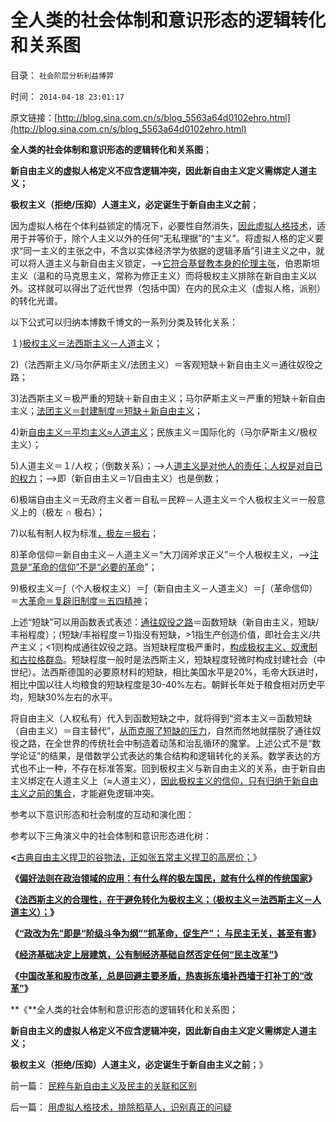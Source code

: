 # 全人类的社会体制和意识形态的逻辑转化和关系图

目录： `社会阶层分析利益博羿` 

时间： `2014-04-18 23:01:17` 

原文链接：[http://blog.sina.com.cn/s/blog_5563a64d0102ehro.html](http://blog.sina.com.cn/s/blog_5563a64d0102ehro.html)

**全人类的社会体制和意识形态的逻辑转化和关系图**；

**新自由主义的虚拟人格定义不应含逻辑冲突，因此新自由主义定义需绑定人道主义；**

**极权主义（拒绝/压抑）人道主义，必定诞生于新自由主义之前**；

因为虚拟人格在个体利益锁定的情况下，必要性自然消失，[因此虚拟人格技术](../../../2014/4/7/虚拟人格技术的维稳应用和原理.md)，适用于并等价于，除个人主义以外的任何“无私理据”的“主义”。将虚拟人格的定义要求“同一主义的主张之中，不含以实体经济学为依据的逻辑矛盾”引进主义之中，就可以将人道主义与新自由主义锁定，——>[它符合基督教本身的伦理主张](../../../2013/8/27/社会主义是基督教和马克思主义及传统文化的唯一选择.md)，伯恩斯坦主义（温和的马克思主义，常称为修正主义）而将极权主义排除在新自由主义以外。这样就可以得出了近代世界（包括中国）在内的民众主义（虚拟人格，派别）的转化光谱。

以下公式可以归纳本博数千博文的一系列分类及转化关系：

１)[极权主义＝法西斯主义－人道主](../../../2014/4/15/法西斯主义的合理性：（极权主义＝法西斯主义－人道主义）.md)义；

2)（法西斯主义/马尔萨斯主义/法团主义）＝客观短缺＋新自由主义＝通往奴役之路；

3)法西斯主义＝极严重的短缺＋新自由主义；马尔萨斯主义＝严重的短缺＋新自由主义；[法团主义＝封建制度＝短缺＋新自由主义](../../../2014/4/1/公有制的三角演义“自由人vs民粹vs法团主义”，及权贵.md)；

4)新[自由主义＝平均主义≈人道主义](../../../2014/3/11/托克维尔和《旧制度与大革命》的推崇者，迷茫中的摇摆者.md)；民族主义＝国际化的（马尔萨斯主义/极权主义）；

5)人道主义＝１/人权；（倒数关系）；——>人[道主义是对他人的责任；人权是对自已的权力](../../../2009/10/29/人道不是人权；人道主义和低人权社会的关系.md)；——>即（新自由主义＝1/自由主义）也是倒数；

6)极端自由主义＝无政府主义者＝自私＝民粹－人道主义＝个人极权主义＝一般意义上的（极左 ∩ 极右）；

7)以私有制人权为标准[，极左＝极右](../../../2012/6/3/社会主义的“产权人缺失”和法西斯主义.md)；

8)革命信仰＝新自由主义－人道主义＝“大刀阔斧求正义”＝个人极权主义，——>[注意是“革命的信仰”不是“必要的革命](../../../2014/4/16/政改不是经济改革的必要条件，而且有害的概率非常高！.md)”；

9)极权主义＝∫（个人极权主义）＝∫（新自由主义－人道主义）＝∫（革命信仰）＝[大革命＝复辟旧制度＝五四精神](../../../2012/2/9/土左和洋右的五四精神和民粹冲击波的革命.md)；

上述“短缺”可以用函数表式表述：[通往奴役之路](../../../2013/5/27/改革政策的聪明与愚蠢及“茅于轼悖误”.md)＝函数短缺（新自由主义，短缺/丰裕程度）；(短缺/丰裕程度＝1)指没有短缺，>1指生产创造价值，即社会主义/共产主义；<1则构成通往奴役之路。当短缺程度极严重时，[构成极权主义、奴隶制和古拉格群岛](../../../2014/4/2/古拉格群岛的经济学定义是“国家奴隶制”.md)。短缺程度一般时是法西斯主义，短缺程度轻微时构成封建社会（中世纪）。法西斯德国的必要原材料的短缺，相比美国水平是20%，毛帝大跃进时，相比中国以往人均粮食的短缺程度是30-40%左右。朝鲜长年处于粮食相对历史平均，短缺30%左右的水平。

将自由主义（人权私有）代入到函数短缺之中，就将得到“资本主义＝函数短缺（自由主义）＝自主替代”，[从而克服了短缺的压力](../../../2013/4/1/短缺导致“改革，革命”的必要，民粹统治者却围剿资本主义异端！.md)，自然而然地就摆脱了通往奴役之路，在全世界的传统社会中制造着动荡和治乱循环的魔掌。上述公式不是“数学论证”的结果，是借数学公式表达的集合结构和逻辑转化的关系。数学表达的方式也不止一种，不存在标准答案。回到极权主义与新自由主义的关系，由于新自由主义绑定在人道主义上（≈人道主义），[因此极权主义的信仰，只有归纳于新自由主义之前的集合](../../../2014/2/23/极权用“生命短缺”替代“资源短缺”，信息技术对极权的政治价值.md)，才能避免逻辑冲突。

参考以下意识形态和社会制度的互动和演化图：

参考以下三角演义中的社会体制和意识形态进化树：

**<</strong>[古典自由主义捍卫的谷物法，正如张五常主义捍卫的高房价；](../../../2014/4/8/古典自由主义也是斯密的门徒.md)》**

**《[偏好法则在政治领域的应用：有什么样的极左国民，就有什么样的传统国家](../../../2014/4/13/三角演义与传统左右派之间的转化，人权成为金标准.md)》**

**《[法西斯主义的合理性，在于避免转化为极权主义；（极权主义＝法西斯主义－人道主义）；](../../../2014/4/15/法西斯主义的合理性：（极权主义＝法西斯主义－人道主义）.md)》**

**《[“政改为先”即是“阶级斗争为纲”“抓革命，促生产”；
与民主无关，甚至有害](../../../2014/4/16/“政改为先”即“阶级斗争为纲”“抓革命，促生产”.md)》**

**《[经济基础决定上层建筑，公有制经济基础自然否定任何“民主改革”](../../../2014/4/16/政改不是经济改革的必要条件，而且有害的概率非常高！.md)》**

**《[中国改革和股市改革，总是回避主要矛盾，热衷拆东墙补西墙于打补丁的“改革”](../../../2014/4/15/中国需要的不是政治改革，是真正而彻底的经济改革.md)》**

**《**全人类的社会体制和意识形态的逻辑转化和关系图；

**新自由主义的虚拟人格定义不应含逻辑冲突，因此新自由主义定义需绑定人道主义；**

**极权主义（拒绝/压抑）人道主义，必定诞生于新自由主义之前**；》

前一篇： [民粹与新自由主义及民主的关联和区别](../../../2014/4/19/民粹与新自由主义及民主的关联和区别.md)

后一篇： [用虚拟人格技术，排除稻草人，识别真正的问疑](../../../2014/4/16/用虚拟人格技术，排除稻草人，识别真正的问疑.md)

